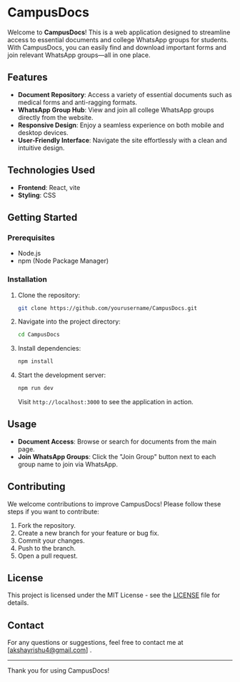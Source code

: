 # CampusDocs

Welcome to **CampusDocs**! This is a web application designed to streamline access to essential documents and college WhatsApp groups for students. With CampusDocs, you can easily find and download important forms and join relevant WhatsApp groups—all in one place.

## Features

- **Document Repository**: Access a variety of essential documents such as medical forms and anti-ragging formats.
- **WhatsApp Group Hub**: View and join all college WhatsApp groups directly from the website.
- **Responsive Design**: Enjoy a seamless experience on both mobile and desktop devices.
- **User-Friendly Interface**: Navigate the site effortlessly with a clean and intuitive design.

## Technologies Used

- **Frontend**:  React, vite
- **Styling**: CSS

## Getting Started

### Prerequisites

- Node.js
- npm (Node Package Manager)

### Installation

1. Clone the repository:
    ```bash
    git clone https://github.com/yourusername/CampusDocs.git
    ```

2. Navigate into the project directory:
    ```bash
    cd CampusDocs
    ```

3. Install dependencies:
    ```bash
    npm install
    ```


4. Start the development server:
    ```bash
    npm run dev
    ```

    Visit `http://localhost:3000` to see the application in action.

## Usage

- **Document Access**: Browse or search for documents from the main page.
- **Join WhatsApp Groups**: Click the "Join Group" button next to each group name to join via WhatsApp.

## Contributing

We welcome contributions to improve CampusDocs! Please follow these steps if you want to contribute:

1. Fork the repository.
2. Create a new branch for your feature or bug fix.
3. Commit your changes.
4. Push to the branch.
5. Open a pull request.

## License

This project is licensed under the MIT License - see the [LICENSE](LICENSE) file for details.

## Contact

For any questions or suggestions, feel free to contact me at [akshayrishu4@gmail.com] .

---

Thank you for using CampusDocs!

